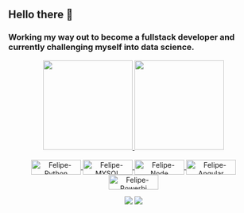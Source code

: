
## Hello there 🤙
### Working my way out to become a fullstack developer and currently challenging myself into data science.
<div align="center">
  <a href="https://github.com/FelipeCarlone">
  <img height="180em" src="https://github-readme-stats.vercel.app/api?username=FelipeCarlone&show_icons=true&theme=dark&include_all_commits=true&count_private=true"/>
  <img height="180em" src="https://github-readme-stats.vercel.app/api/top-langs/?username=FelipeCarlone&layout=compact&langs_count=16&theme=dark"/>
</div>
<div style="display: inline_block" align="center"><br>
  <img align="center" alt="Felipe-Python" height="30" width="100" src="https://img.shields.io/badge/Python-14354C?style=for-the-badge&logo=python&logoColor=white">
  <img align="center" alt="Felipe-MYSQL" height="30" width="100" src="https://img.shields.io/badge/MySQL-005C84?style=for-the-badge&logo=mysql&logoColor=white">
  <img align="center" alt="Felipe-Node" height="30" width="100" src="https://img.shields.io/badge/Node.js-43853D?style=for-the-badge&logo=node.js&logoColor=white">
  <img align="center" alt="Felipe-Angular" height="30" width="100" src="https://img.shields.io/badge/Angular-DD0031?style=for-the-badge&logo=angular&logoColor=white">
  <img align="center" alt="Felipe-Powerbi" height="30" width="100" src="https://img.shields.io/badge/PowerBI-F2C811?style=for-the-badge&logo=Power%20BI&logoColor=black">
</div>
<p>
</p>
<div align="center">  
  <a href = "mailto:felipe.carlone@gmail.com"><img src="https://img.shields.io/badge/-Gmail-%23333?style=for-the-badge&logo=gmail&logoColor=white" target="_blank"></a>
  <a href="https://www.linkedin.com/in/felipe-lucio/" target="_blank"><img src="https://img.shields.io/badge/-LinkedIn-%230077B5?style=for-the-badge&logo=linkedin&logoColor=white" target="_blank"></a> 
</div>
